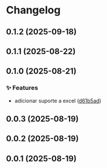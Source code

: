 # Changelog

## 0.1.2 (2025-09-18)

## 0.1.1 (2025-08-22)

## 0.1.0 (2025-08-21)

### ✨ Features

* adicionar suporte a  excel ([d61b5ad](https://github.com/oondemand/assistentes-gpt-backend/commit/d61b5ad49e3df298044611ec1ceaea51ec714352))

## 0.0.3 (2025-08-19)

## 0.0.2 (2025-08-19)

## 0.0.1 (2025-08-19)
